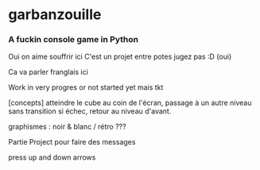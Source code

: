 # garbanzouille

### A fuckin console game in Python

Oui on aime souffrir ici
C'est un projet entre potes jugez pas :D (oui)

Ca va parler franglais ici


Work in very progres or not started yet mais tkt



[concepts]
atteindre le cube au coin de l'écran, passage à un autre niveau sans transition
si échec, retour au niveau d'avant.

graphismes : noir & blanc / rétro ???

Partie Project pour faire des messages

press up and down arrows 
